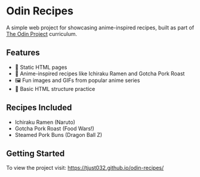 # Odin Recipes

A simple web project for showcasing anime-inspired recipes, built as part of [The Odin Project](https://www.theodinproject.com/) curriculum.

## Features

- 📄 Static HTML pages
- 🍜 Anime-inspired recipes like Ichiraku Ramen and Gotcha Pork Roast
- 🖼 Fun images and GIFs from popular anime series
- 🧪 Basic HTML structure practice

## Recipes Included

- Ichiraku Ramen (Naruto)
- Gotcha Pork Roast (Food Wars!)
- Steamed Pork Buns (Dragon Ball Z)

## Getting Started

To view the project visit: https://tjust032.github.io/odin-recipes/
